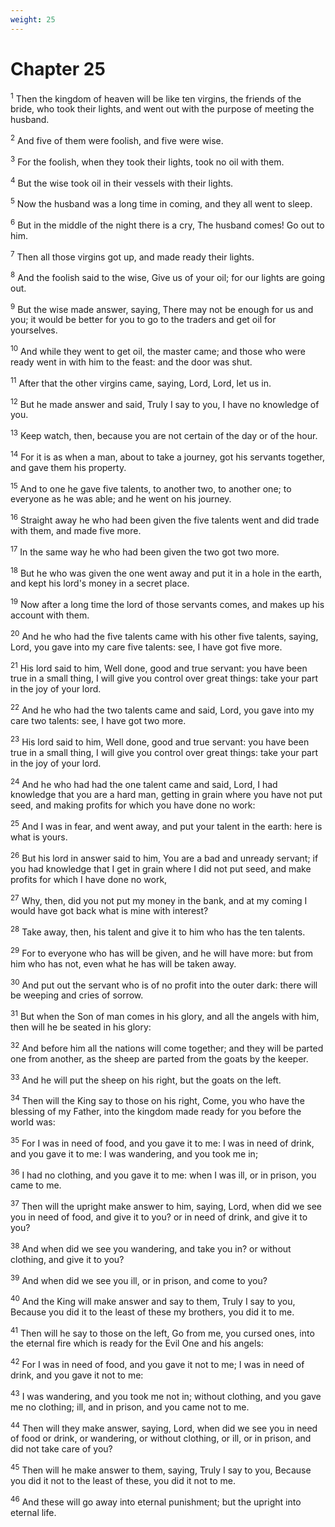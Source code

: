 ```yaml
---
weight: 25
---
```


# Chapter 25

<sup>1</sup> Then the kingdom of heaven will be like ten virgins, the friends of the bride, who took their lights, and went out with the purpose of meeting the husband. 

<sup>2</sup> And five of them were foolish, and five were wise. 

<sup>3</sup> For the foolish, when they took their lights, took no oil with them. 

<sup>4</sup> But the wise took oil in their vessels with their lights. 

<sup>5</sup> Now the husband was a long time in coming, and they all went to sleep. 

<sup>6</sup> But in the middle of the night there is a cry, The husband comes! Go out to him. 

<sup>7</sup> Then all those virgins got up, and made ready their lights. 

<sup>8</sup> And the foolish said to the wise, Give us of your oil; for our lights are going out. 

<sup>9</sup> But the wise made answer, saying, There may not be enough for us and you; it would be better for you to go to the traders and get oil for yourselves. 

<sup>10</sup> And while they went to get oil, the master came; and those who were ready went in with him to the feast: and the door was shut. 

<sup>11</sup> After that the other virgins came, saying, Lord, Lord, let us in. 

<sup>12</sup> But he made answer and said, Truly I say to you, I have no knowledge of you. 

<sup>13</sup> Keep watch, then, because you are not certain of the day or of the hour. 

<sup>14</sup> For it is as when a man, about to take a journey, got his servants together, and gave them his property. 

<sup>15</sup> And to one he gave five talents, to another two, to another one; to everyone as he was able; and he went on his journey. 

<sup>16</sup> Straight away he who had been given the five talents went and did trade with them, and made five more. 

<sup>17</sup> In the same way he who had been given the two got two more. 

<sup>18</sup> But he who was given the one went away and put it in a hole in the earth, and kept his lord's money in a secret place. 

<sup>19</sup> Now after a long time the lord of those servants comes, and makes up his account with them. 

<sup>20</sup> And he who had the five talents came with his other five talents, saying, Lord, you gave into my care five talents: see, I have got five more. 

<sup>21</sup> His lord said to him, Well done, good and true servant: you have been true in a small thing, I will give you control over great things: take your part in the joy of your lord. 

<sup>22</sup> And he who had the two talents came and said, Lord, you gave into my care two talents: see, I have got two more. 

<sup>23</sup> His lord said to him, Well done, good and true servant: you have been true in a small thing, I will give you control over great things: take your part in the joy of your lord. 

<sup>24</sup> And he who had had the one talent came and said, Lord, I had knowledge that you are a hard man, getting in grain where you have not put seed, and making profits for which you have done no work: 

<sup>25</sup> And I was in fear, and went away, and put your talent in the earth: here is what is yours. 

<sup>26</sup> But his lord in answer said to him, You are a bad and unready servant; if you had knowledge that I get in grain where I did not put seed, and make profits for which I have done no work, 

<sup>27</sup> Why, then, did you not put my money in the bank, and at my coming I would have got back what is mine with interest? 

<sup>28</sup> Take away, then, his talent and give it to him who has the ten talents. 

<sup>29</sup> For to everyone who has will be given, and he will have more: but from him who has not, even what he has will be taken away. 

<sup>30</sup> And put out the servant who is of no profit into the outer dark: there will be weeping and cries of sorrow. 

<sup>31</sup> But when the Son of man comes in his glory, and all the angels with him, then will he be seated in his glory: 

<sup>32</sup> And before him all the nations will come together; and they will be parted one from another, as the sheep are parted from the goats by the keeper. 

<sup>33</sup> And he will put the sheep on his right, but the goats on the left. 

<sup>34</sup> Then will the King say to those on his right, Come, you who have the blessing of my Father, into the kingdom made ready for you before the world was: 

<sup>35</sup> For I was in need of food, and you gave it to me: I was in need of drink, and you gave it to me: I was wandering, and you took me in; 

<sup>36</sup> I had no clothing, and you gave it to me: when I was ill, or in prison, you came to me. 

<sup>37</sup> Then will the upright make answer to him, saying, Lord, when did we see you in need of food, and give it to you? or in need of drink, and give it to you? 

<sup>38</sup> And when did we see you wandering, and take you in? or without clothing, and give it to you? 

<sup>39</sup> And when did we see you ill, or in prison, and come to you? 

<sup>40</sup> And the King will make answer and say to them, Truly I say to you, Because you did it to the least of these my brothers, you did it to me. 

<sup>41</sup> Then will he say to those on the left, Go from me, you cursed ones, into the eternal fire which is ready for the Evil One and his angels: 

<sup>42</sup> For I was in need of food, and you gave it not to me; I was in need of drink, and you gave it not to me: 

<sup>43</sup> I was wandering, and you took me not in; without clothing, and you gave me no clothing; ill, and in prison, and you came not to me. 

<sup>44</sup> Then will they make answer, saying, Lord, when did we see you in need of food or drink, or wandering, or without clothing, or ill, or in prison, and did not take care of you? 

<sup>45</sup> Then will he make answer to them, saying, Truly I say to you, Because you did it not to the least of these, you did it not to me. 

<sup>46</sup> And these will go away into eternal punishment; but the upright into eternal life. 


